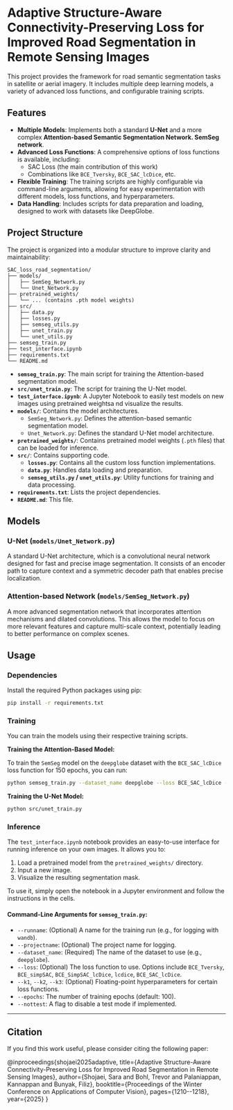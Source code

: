 # Adaptive Structure-Aware Connectivity-Preserving Loss for Improved Road Segmentation in Remote Sensing Images

This project provides the framework for road semantic segmentation tasks in satellite or aerial imagery. It includes multiple deep learning models, a variety of advanced loss functions, and configurable training scripts.

## Features

- **Multiple Models**: Implements both a standard **U-Net** and a more complex **Attention-based Semantic Segmentation Network. SemSeg network**.
- **Advanced Loss Functions**: A comprehensive options of loss functions is available, including:
  - SAC Loss (the main contribution of this work)
  - Combinations like `BCE_Tversky`, `BCE_SAC_lcDice`, etc.
- **Flexible Training**: The training scripts are highly configurable via command-line arguments, allowing for easy experimentation with different models, loss functions, and hyperparameters.
- **Data Handling**: Includes scripts for data preparation and loading, designed to work with datasets like DeepGlobe.

## Project Structure

The project is organized into a modular structure to improve clarity and maintainability:

```
SAC_loss_road_segmentation/
├── models/
│   ├── SemSeg_Network.py
│   └── Unet_Network.py
├── pretrained_weights/
│   └── ... (contains .pth model weights)
├── src/
│   ├── data.py
│   ├── losses.py
│   ├── semseg_utils.py
│   ├── unet_train.py
│   └── unet_utils.py
├── semseg_train.py
├── test_interface.ipynb
├── requirements.txt
└── README.md
```

- **`semseg_train.py`**: The main script for training the Attention-based segmentation model.
- **`src/unet_train.py`**: The script for training the U-Net model.
- **`test_interface.ipynb`**: A Jupyter Notebook to easily test models on new images using pretrained weightsa nd visualize the results.
- **`models/`**: Contains the model architectures.
  - `SemSeg_Network.py`: Defines the attention-based semantic segmentation model.
  - `Unet_Network.py`: Defines the standard U-Net model architecture.
- **`pretrained_weights/`**: Contains pretrained model weights (`.pth` files) that can be loaded for inference.
- **`src/`**: Contains supporting code.
  - **`losses.py`**: Contains all the custom loss function implementations.
  - **`data.py`**: Handles data loading and preparation.
  - **`semseg_utils.py` / `unet_utils.py`**: Utility functions for training and data processing.
- **`requirements.txt`**: Lists the project dependencies.
- **`README.md`**: This file.

## Models

### U-Net (`models/Unet_Network.py`)

A standard U-Net architecture, which is a convolutional neural network designed for fast and precise image segmentation. It consists of an encoder path to capture context and a symmetric decoder path that enables precise localization.

### Attention-based Network (`models/SemSeg_Network.py`)

A more advanced segmentation network that incorporates attention mechanisms and dilated convolutions. This allows the model to focus on more relevant features and capture multi-scale context, potentially leading to better performance on complex scenes.

## Usage

### Dependencies

Install the required Python packages using pip:

```bash
pip install -r requirements.txt
```

### Training

You can train the models using their respective training scripts.

**Training the Attention-Based Model:**

To train the `SemSeg` model on the `deepglobe` dataset with the `BCE_SAC_lcDice` loss function for 150 epochs, you can run:

```bash
python semseg_train.py --dataset_name deepglobe --loss BCE_SAC_lcDice --epochs 150 --k1 0.7 --k2 0.3 --k3 0.5
```

**Training the U-Net Model:**

```bash
python src/unet_train.py
```

### Inference

The `test_interface.ipynb` notebook provides an easy-to-use interface for running inference on your own images. It allows you to:

1.  Load a pretrained model from the `pretrained_weights/` directory.
2.  Input a new image.
3.  Visualize the resulting segmentation mask.

To use it, simply open the notebook in a Jupyter environment and follow the instructions in the cells.

#### Command-Line Arguments for `semseg_train.py`:

- `--runname`: (Optional) A name for the training run (e.g., for logging with `wandb`).
- `--projectname`: (Optional) The project name for logging.
- `--dataset_name`: (Required) The name of the dataset to use (e.g., `deepglobe`).
- `--loss`: (Optional) The loss function to use. Options include `BCE_Tversky`, `BCE_simpSAC`, `BCE_SimpSAC_lcDice`, `lcdice`, `BCE_SAC_lcDice`.
- `--k1`, `--k2`, `--k3`: (Optional) Floating-point hyperparameters for certain loss functions.
- `--epochs`: The number of training epochs (default: 100).
- `--nottest`: A flag to disable a test mode if implemented.

---
## Citation

If you find this work useful, please consider citing the following paper:

@inproceedings{shojaei2025adaptive,
  title={Adaptive Structure-Aware Connectivity-Preserving Loss for Improved Road Segmentation in Remote Sensing Images},
  author={Shojaei, Sara and Bohl, Trevor and Palaniappan, Kannappan and Bunyak, Filiz},
  booktitle={Proceedings of the Winter Conference on Applications of Computer Vision},
  pages={1210--1218},
  year={2025}
}

